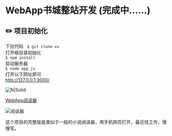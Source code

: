 # WebApp书城整站开发 (完成中……)

## ✏️ 项目初始化
下拉代码   
`$ git clone xx`   
打开根目录初始化   
`$ npm install`   
启动服务器   
`$ node app.js`   
打开以下网址即可   
http://127.0.0.1:3000/   

![N|Solid](http://m.qpic.cn/psb?/V14DPIsG3ADUGY/XkpQnu5YKP5Wa9iofwhjChouD8bmD0HdkwYAvgOnhR4!/b/dGcBAAAAAAAA&bo=iAM7AgAAAAADJ7A!&rf=viewer_4)


[WebApp阅读器](https://chasen8.github.io/bookRack/)

![阅读器](http://m.qpic.cn/psb?/V14DPIsG3ADUGY/3BjnqtZkwy6PDRWRJTYxD4j*0WpR6fQhGdayNyhj*s0!/b/dJUAAAAAAAAA&bo=ewGlAgAAAAADB*8!&rf=viewer_4)

这个项目的完整版是类似于一般的小说阅读器，用手机网页打开，最近找工作，慢慢写。

